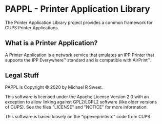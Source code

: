 PAPPL - Printer Application Library
===================================

The Printer Application Library project provides a common framework for
CUPS Printer Applications.


What is a Printer Application?
------------------------------

A Printer Application is a network service that emulates an IPP Printer that
supports the IPP Everywhere™ standard and is compatible with AirPrint™.


Legal Stuff
-----------

PAPPL is Copyright © 2020 by Michael R Sweet.

This software is licensed under the Apache License Version 2.0 with an exception
to allow linking against GPL2/LGPL2 software (like older versions of CUPS).  See
the files "LICENSE" and "NOTICE" for more information.

This software is based loosely on the "ippeveprinter.c" code from CUPS.
